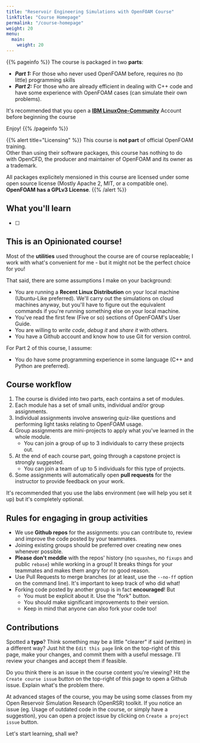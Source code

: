 ```yaml
---
title: "Reservoir Engineering Simulations with OpenFOAM Course"
linkTitle: "Course Homepage"
permalink: "/course-homepage"
weight: 20
menu:
  main:
    weight: 20
---
```


{{% pageinfo %}}
The course is packaged in two **parts**:

- _**Part 1:**_ For those who never used OpenFOAM before, requires no (to
  little) programming skills
- _**Part 2:**_ For those who are already efficient in dealing with C++ code
  and have some experience with OpenFOAM cases (can simulate their own
  problems).

It's recommended that you open a 
[**IBM LinuxOne-Community**](https://linuxone.cloud.marist.edu/cloud/) Account before
beginning the course

Enjoy!
{{% /pageinfo %}}

{{% alert title="Licensing" %}}
This course is __not part__ of official OpenFOAM training.<br>
Other than using their software packages, this course has nothing to do
with OpenCFD, the producer and maintainer of OpenFOAM and its owner as a
trademark.

All packages explicitely mensioned in this course are licensed under some open
source license (Mostly Apache 2, MIT, or a compatible one).<br>
__OpenFOAM has a GPLv3 License__.
{{% /alert %}}

## What you'll learn

- [ ] 


## This is an Opinionated course!

Most of the **utilities** used throughout the course are of course replaceable;
I work with what's convenient for me - but it might not be the perfect choice
for you!

That said, there are some assumptions I make on your background:

- You are running a __Recent Linux Distribution__ on your local machine
  (Ubuntu-Like preferred). We'll carry out the simulations on cloud machines
  anyway, but you'll have to figure out the equivalent commands if you're 
  running something else on your local machine.
- You've read the first few (Five or so) sections of OpenFOAM's User Guide.
- You are willing to _write code_, _debug it_ and _share it_ with others.
- You have a Github account and know how to use Git for version control.

For Part 2 of this course, I assume:

- You do have some programming experience in some language
  (C++ and Python are preferred).

## Course workflow

1. The course is divided into two parts, each contains a set of modules.
2. Each module has a set of small units, individual and/or group assignments.
3. Individual assignments involve answering quiz-like questions and performing
   light tasks relating to OpenFOAM usage.
4. Group assignments are mini-projects to apply what you've learned in the whole
   module.
   - You can join a group of up to 3 individuals to carry these projects out.
5. At the end of each course part, going through a capstone project is 
   strongly suggested.
   - You can join a team of up to 5 individuals for this type of projects.
6. Some assignments will automatically open __pull requests__ for the instructor
   to provide feedback on your work.

It's recommended that you use the labs environment (we will help you set it up)
but it's completely optional.

## Rules for engaging in group activities

- We use __Github repos__ for the assignments: you can contribute to, review and improve the code 
  posted by your teammates.
- Joining existing groups should be preferred over creating new ones whenever
  possible.
- __Please don't meddle__ with the repos' history (no `squashes`, no `fixups`
  and public `rebase`) while working in a group!
  It breaks things for your teammates and makes them angry for no good reason.
- Use Pull Requests to merge branches (or at least, use the `--no-ff` option
  on the command line).
  It's important to keep track of who did what!
- Forking code posted by another group is in fact __encouraged__! But
  - You must be explicit about it. Use the "fork" button.
  - You should make significant improvements to their version.
  - Keep in mind that anyone can also fork your code too!

## Contributions

Spotted a **typo**? Think something may be a little "clearer" if said (written)
in a different way?
Just hit the `Edit this page` link on the top-right of this page,
make your changes, and commit them with a useful message.
I'll review your changes and accept them if feasible.

Do you think there is an issue in the course content you're viewing?
Hit the `Create course issue`
button on the top-right of this page to open a Github issue.
Explain what's the problem there.

At advanced stages of the course, you may be using some classes from my Open
Reservoir Simulation Research (OpenRSR) toolkit. If you notice an issue
(eg. Usage of outdated code in the course, or simply have a suggestion),
you can open a project issue by clicking on `Create a project issue` button.

Let's start learning, shall we?
